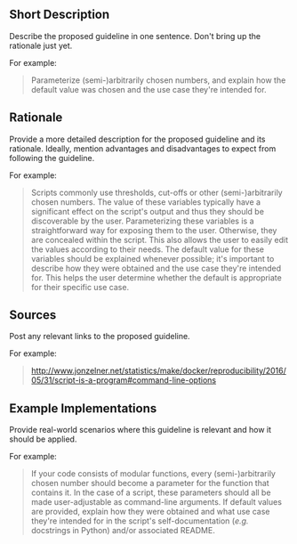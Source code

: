 ## Short Description

Describe the proposed guideline in one sentence. Don't bring up the rationale just yet. 

For example: 

> Parameterize (semi-)arbitrarily chosen numbers, and explain how the default value was chosen and the use case they're intended for. 

## Rationale

Provide a more detailed description for the proposed guideline and its rationale. Ideally, mention advantages and disadvantages to expect from following the guideline. 

For example:

> Scripts commonly use thresholds, cut-offs or other (semi-)arbitrarily chosen numbers. The value of these variables typically have a significant effect on the script's output and thus they should be discoverable by the user. Parameterizing these variables is a straightforward way for exposing them to the user. Otherwise, they are concealed within the script. This also allows the user to easily edit the values according to their needs. The default value for these variables should be explained whenever possible; it's important to describe how they were obtained and the use case they're intended for. This helps the user determine whether the default is appropriate for their specific use case. 

## Sources

Post any relevant links to the proposed guideline. 

For example: 

> http://www.jonzelner.net/statistics/make/docker/reproducibility/2016/05/31/script-is-a-program#command-line-options

## Example Implementations

Provide real-world scenarios where this guideline is relevant and how it should be applied. 

For example: 

> If your code consists of modular functions, every (semi-)arbitrarily chosen number should become a parameter for the function that contains it. In the case of a script, these parameters should all be made user-adjustable as command-line arguments. If default values are provided, explain how they were obtained and what use case they're intended for in the script's self-documentation (_e.g._ docstrings in Python) and/or associated README.
